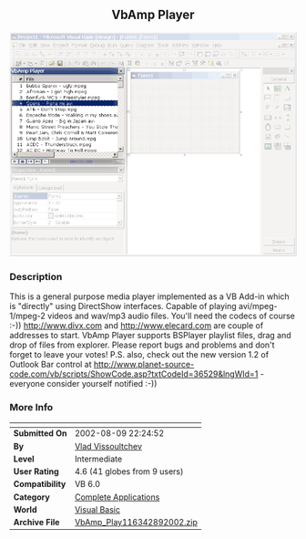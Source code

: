 ﻿<div align="center">

## VbAmp Player

<img src="PIC2002891551122846.gif">
</div>

### Description

This is a general purpose media player implemented as a VB Add-in which is "directly" using DirectShow interfaces. Capable of playing avi/mpeg-1/mpeg-2 videos and wav/mp3 audio files. You'll need the codecs of course :-)) http://www.divx.com and http://www.elecard.com are couple of addresses to start. VbAmp Player supports BSPlayer playlist files, drag and drop of files from explorer. Please report bugs and problems and don't forget to leave your votes! P.S. also, check out the new version 1.2 of Outlook Bar control at http://www.planet-source-code.com/vb/scripts/ShowCode.asp?txtCodeId=36529&lngWId=1 - everyone consider yourself notified :-))
 
### More Info
 


<span>             |<span>
---                |---
**Submitted On**   |2002-08-09 22:24:52
**By**             |[Vlad Vissoultchev](https://github.com/Planet-Source-Code/PSCIndex/blob/master/ByAuthor/vlad-vissoultchev.md)
**Level**          |Intermediate
**User Rating**    |4.6 (41 globes from 9 users)
**Compatibility**  |VB 6\.0
**Category**       |[Complete Applications](https://github.com/Planet-Source-Code/PSCIndex/blob/master/ByCategory/complete-applications__1-27.md)
**World**          |[Visual Basic](https://github.com/Planet-Source-Code/PSCIndex/blob/master/ByWorld/visual-basic.md)
**Archive File**   |[VbAmp\_Play116342892002\.zip](https://github.com/Planet-Source-Code/vlad-vissoultchev-vbamp-player__1-37779/archive/master.zip)








